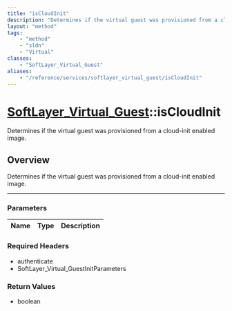 ```yaml
---
title: "isCloudInit"
description: "Determines if the virtual guest was provisioned from a cloud-init enabled image."
layout: "method"
tags:
    - "method"
    - "sldn"
    - "Virtual"
classes:
    - "SoftLayer_Virtual_Guest"
aliases:
    - "/reference/services/softlayer_virtual_guest/isCloudInit"
---
```

# [SoftLayer_Virtual_Guest](/reference/services/SoftLayer_Virtual_Guest)::isCloudInit


Determines if the virtual guest was provisioned from a cloud-init enabled image. 


## Overview 
Determines if the virtual guest was provisioned from a cloud-init enabled image. 

-----

### Parameters 
|Name | Type | Description |
| --- | --- | --- |


### Required Headers
* authenticate
* SoftLayer_Virtual_GuestInitParameters


### Return Values
* boolean




